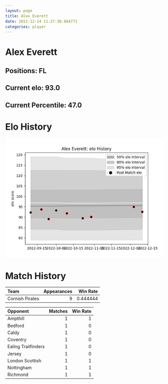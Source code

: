 ```yaml
---  
layout: page  
title: Alex Everett  
date: 2022-12-14 11:27:30.804771  
categories: player  
---
```

# Alex Everett

## Positions: FL

## Current elo: 93.0

## Current Percentile: 47.0

# Elo History


![elo history](history_AlexEverett.png)
# Match History


| Team            |   Appearances |   Win Rate |
|:----------------|--------------:|-----------:|
| Cornish Pirates |             9 |   0.444444 |

| Opponent            |   Matches |   Win Rate |
|:--------------------|----------:|-----------:|
| Ampthill            |         1 |          1 |
| Bedford             |         1 |          0 |
| Caldy               |         1 |          0 |
| Coventry            |         1 |          0 |
| Ealing Trailfinders |         1 |          0 |
| Jersey              |         1 |          0 |
| London Scottish     |         1 |          1 |
| Nottingham          |         1 |          1 |
| Richmond            |         1 |          1 |